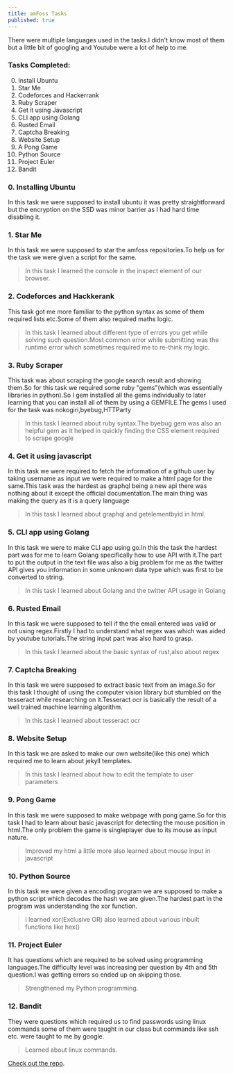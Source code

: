```yaml
---
title: amFoss Tasks
published: true
---
```


There were multiple languages used in the tasks.I didn't know most of them but a little bit of googling and Youtube were a lot of help to me.

### Tasks Completed:

0.  Install Ubuntu
1.  Star Me
2.  Codeforces and Hackerrank
3.  Ruby Scraper
4.  Get it using Javascript
5.  CLI app using Golang
6.  Rusted Email
7.  Captcha Breaking
8.  Website Setup
9.  A Pong Game
10. Python Source
11. Project Euler
12. Bandit

### 0. Installing Ubuntu

[](/home/anant/Desktop/photos/ubuntu.png)

In this task we were supposed to install ubuntu it was pretty straightforward but the encryption on the SSD was minor barrier as I had hard time disabling it.

### 1. Star Me

In this task we were supposed to star the amfoss repositories.To help us for the task we were given a script for the same.

>In this task I learned the console in the inspect element of our browser.

### 2. Codeforces and Hackkerank

This task got me more familiar to the python syntax as some of them required lists etc.Some of them also required maths logic.

>In this task I learned about different type of errors you get while solving such question.Most common error while submitting was the runtime error which sometimes required me to re-think my logic.

### 3. Ruby Scraper

This task was about scraping the google search result and showing them.So for this task we required some ruby "gems"(which was essentially libraries in python).So I gem installed all the gems individually to later learning that you can install all of them by using a GEMFILE.The gems I used for the task was nokogiri,byebug,HTTParty

>In this task I learned about ruby syntax.The byebug gem was also an helpful gem as it helped in quickly finding the CSS element required to scrape google

### 4. Get it using javascript

In this task we were required to fetch the information of a github user by taking username as input we were required to make a html page for the same.This task was the hardest as graphql being a new api there was nothing about it except the official documentation.The main thing was making the query as it is a query language

>In this task I learned about graphql and getelementbyid in html.

### 5. CLI app using Golang

In this task we were to make CLI app using go.In this the task the hardest part was for me to learn Golang specifically how to use API with it.The part to put the output in the text file was also a big problem for me as the twitter API gives you information in some unknown data type which was first to be converted to string.

>In this task I learned about Golang and the twitter API usage in Golang

### 6. Rusted Email

In this task we were supposed to tell if the the email entered was valid or not using regex.Firstly I had to understand what regex was which was aided by youtube tutorials.The string input part was also hard to grasp.

>In this task I learned about the basic syntax of rust,also about regex

### 7. Captcha Breaking

In this task we were supposed to extract basic text from an image.So for this task I thought of using the computer vision library but stumbled on the tesseract while researching on it.Tesseract ocr is basically the result of a well trained machine learning algorithm.

>In this task I learned about tesseract ocr 

### 8. Website Setup

In this task we are asked to make our own website(like this one) which required me to learn about jekyll templates.

>In this task I learned about how to edit the template to user parameters

### 9. Pong Game

In this task we were supposed to make webpage with pong game.So for this task I had to learn about basic javascript for detecting the mouse position in html.The only problem the game is singleplayer due to its mouse as input nature.

>Improved my html a little more also learned about mouse input in javascript

### 10. Python Source

In this task we were given a encoding program we are supposed to make a python script which decodes the hash we are given.The hardest part in the program was understanding the xor function.

>I learned xor(Exclusive OR) also learned about various inbuilt functions like hex()

### 11. Project Euler

It has questions which are required to be solved using programming languages.The difficulty level was increasing per question by 4th and 5th question.I was getting errors so ended up on skipping those.

>Strengthened my Python programming.

### 12. Bandit

They were questions which required us to find passwords using linux commands some of them were taught in our class but commands like ssh etc. were taught to me by google.

>Learned about linux commands.




[Check out the repo](https://github.com/Anantk2908/amfoss-tasks).
